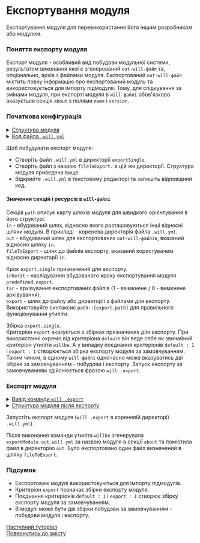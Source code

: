 # Експортування модуля

Експортування модуля для перевикористання його іншим розробником або модулем.

### Поняття експорту модуля

Експорт модуля - особливий вид побудови модульної системи, результатом виконання якої є згенерований `out-will-файл` та, опціонально, архів з файлами модуля. Експортований `out-will-файл` містить повну інформацію про експортований модуль та використовується для імпорту підмодуля. Тому, для слідкування за змінами модуля, при експорті модуля в `will-файлі` обов'язково вказується секція `about` з полями `name` i `version`.  

### Початкова конфігурація 
  
<details>
  <summary><u>Структура модуля</u></summary>

```
exportSingle
     ├── fileToExport
     └── .will.yml

```

</details>
<details>
  <summary><u>Код файла <code>.will.yml</code></u></summary>

```yaml
about :
  name : exportModule
  description : "To export single file"
  version : 0.0.1

path :
  in : '.'
  out : 'out'
  fileToExport : 'fileToExport'

step  :
  export.single :
    inherit : predefined.export
    export : path::fileToExport
    tar : 0

build :
  export.single :
    criterion :
      default : 1
      export : 1
    steps :
      - export.single
```

</details>

Щоб побудувати експорт модуля:  
- Створіть файл `.will.yml` в директорії `exportSingle`.  
- Створіть файл з назвою `fileToExport.` в цій же директорії. Структура модуля приведена вище.  
- Відкрийте `.will.yml` в текстовому редакторі та запишіть відповідний код. 


#### Значення секцій і ресурсів в `will-файлі`

Секція `path` описує карту шляхів модуля для швидкого орієнтування в його структурі.  
`in` - вбудований шлях, відносно якого розташовуються інші відносні шляхи модуля. В прикладі - коренева директорія файла `.will.yml`.  
`out` - вбудований шлях для експортованих `out-will-файлів`, вказаний відносно шляху `in`.    
`fileToExport` - шлях до файлів експорту, вказаний користувачем відносно директорії `in`.  

Крок `export.single` призначений для експорту.  
`inherit` - наслідування вбудованого кроку експортування модуля `predefined.export`.  
`tar` - архівування експортованих файлів (1 - ввімкнене / 0 - вимкнене архівування).  
`export` - шлях до файлу або директорії з файлами для експорту. Використовуйте синтаксис `path::[export.path]` для правильного функціонування утиліти.  

Збірка `export.single`.  
Критеріон `export` вказується в збірках призначених для експорту. При використанні окремо від критеріона `default` він веде себе як звичайний критеріон утиліти `willbe`. А у випадку поєднання критеріонів `default : 1` i `export : 1` створюється збірка експорту модуля за замовчуванням. Таким чином, в одному `will-файлі` одночасно може вказуватись дві збірки за замовчуванням - побудови і експорту. Запуск експорту за замовчуванням здійснюється фразою `will .export`.  

### Експорт модуля  

<details>
  <summary><u>Вивід команди <code>will .export</code></u></summary>

```
[user@user ~]$ will .export
...
 Exporting export.single
   + Write out will-file /path_to_file/out/exportModule.out.will.yml
   + Exported export.single with 1 files in 0.705s
  Exported export.single in 0.752s
```

</details>
<details>
  <summary><u>Структура модуля після експорту</u></summary>

```
exportSingle
     ├── out
     │    └── exportModule.out.will.yml
     ├── fileToExport
     └── .will.yml

```

</details>

Запустіть експорт модуля (`will .export` в кореневій директорії `.will.yml`).

Після виконання команди утиліта `willbe` згенерувала `exportModule.out.will.yml` за назвою модуля в секції `about` та помістила файл в директорію `out`. Було експортовано один файл визначений в шляху `fileToExport`.

### Підсумок

- Експортовані модулі використовуються для імпорту підмодулів.  
- Критеріон `export` позначає збірки експорту модуля.  
- Поєднання критеріонів `default : 1` i `export : 1` створює збірку експорту модуля за замовчуванням.  
- В модулі може бути дві збірки побудови за замовчуванням - побудови модуля і експорту.

[Наступний туторіал](SubmodulesLocal.md)  
[Повернутись до змісту](../README.md#tutorials)
